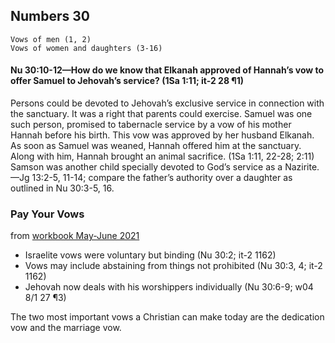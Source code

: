 ## Numbers 30

```
Vows of men (1, 2)
Vows of women and daughters (3-16)
```

#### Nu 30:10-12​—How do we know that Elkanah approved of Hannah’s vow to offer Samuel to Jehovah’s service? (1Sa 1:11; it-2 28 ¶1)

Persons could be devoted to Jehovah’s exclusive service in connection with the sanctuary. It was a right that parents could exercise. Samuel was one such person, promised to tabernacle service by a vow of his mother Hannah before his birth. This vow was approved by her husband Elkanah. As soon as Samuel was weaned, Hannah offered him at the sanctuary. Along with him, Hannah brought an animal sacrifice. (1Sa 1:11, 22-28; 2:11) Samson was another child specially devoted to God’s service as a Nazirite.​—Jg 13:2-5, 11-14; compare the father’s authority over a daughter as outlined in Nu 30:3-5, 16.

### Pay Your Vows

from [workbook May-June 2021](https://www.jw.org/en/library/jw-meeting-workbook/may-june-2021-mwb/Life-and-Ministry-Meeting-Schedule-for-May-10-16-2021/Pay-Your-Vows/)

- Israelite vows were voluntary but binding (Nu 30:2; it-2 1162)
- Vows may include abstaining from things not prohibited (Nu 30:3, 4; it-2 1162)
- Jehovah now deals with his worshippers individually (Nu 30:6-9; w04 8/1 27 ¶3)

The two most important vows a Christian can make today are the dedication vow and the marriage vow.
